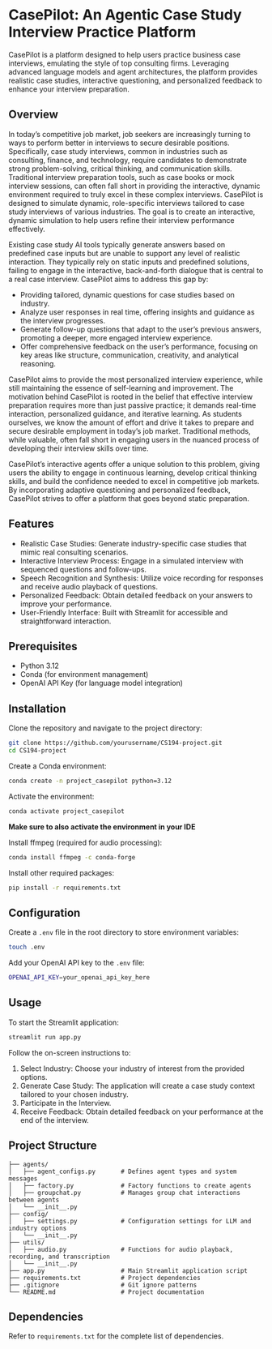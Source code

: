 # CasePilot: An Agentic Case Study Interview Practice Platform
CasePilot is a platform designed to help users practice business case interviews, emulating the style of top consulting firms. Leveraging advanced language models and agent architectures, the platform provides realistic case studies, interactive questioning, and personalized feedback to enhance your interview preparation.

## Overview

In today’s competitive job market, job seekers are increasingly turning to ways to perform better in interviews to secure desirable positions. Specifically, case study interviews, common in industries such as consulting, finance, and technology, require candidates to demonstrate strong problem-solving, critical thinking, and communication skills. Traditional interview preparation tools, such as case books or mock interview sessions, can often fall short in providing the interactive, dynamic environment required to truly excel in these complex interviews. CasePilot is designed to simulate dynamic, role-specific interviews tailored to case study interviews of various industries. The goal is to create an interactive, dynamic simulation to help users refine their interview performance effectively.

Existing case study AI tools typically generate answers based on predefined case inputs but are unable to support any level of realistic interaction. They typically rely on static inputs and predefined solutions, failing to engage in the interactive, back-and-forth dialogue that is central to a real case interview.  CasePilot aims to address this gap by:

- Providing tailored, dynamic questions for case studies based on industry.
- Analyze user responses in real time, offering insights and guidance as the interview progresses.
- Generate follow-up questions that adapt to the user’s previous answers, promoting a deeper, more engaged interview experience.
- Offer comprehensive feedback on the user’s performance, focusing on key areas like structure, communication, creativity, and analytical reasoning.

CasePilot aims to provide the most personalized interview experience, while still maintaining the essence of self-learning and improvement. The motivation behind CasePilot is rooted in the belief that effective interview preparation requires more than just passive practice; it demands real-time interaction, personalized guidance, and iterative learning. As students ourselves, we know the amount of effort and drive it takes to prepare and secure desirable employment in today’s job market. Traditional methods, while valuable, often fall short in engaging users in the nuanced process of developing their interview skills over time.

CasePilot’s interactive agents offer a unique solution to this problem, giving users the ability to engage in continuous learning, develop critical thinking skills, and build the confidence needed to excel in competitive job markets. By incorporating adaptive questioning and personalized feedback, CasePilot strives to offer a platform that goes beyond static preparation. 


## Features

- Realistic Case Studies: Generate industry-specific case studies that mimic real consulting scenarios.
- Interactive Interview Process: Engage in a simulated interview with sequenced questions and follow-ups.
- Speech Recognition and Synthesis: Utilize voice recording for responses and receive audio playback of questions.
- Personalized Feedback: Obtain detailed feedback on your answers to improve your performance.
- User-Friendly Interface: Built with Streamlit for accessible and straightforward interaction.

## Prerequisites

- Python 3.12
- Conda (for environment management)
- OpenAI API Key (for language model integration)

## Installation

Clone the repository and navigate to the project directory:

```bash
git clone https://github.com/yourusername/CS194-project.git
cd CS194-project
```

Create a Conda environment:

```bash
conda create -n project_casepilot python=3.12
```

Activate the environment:

```bash
conda activate project_casepilot
```

**Make sure to also activate the environment in your IDE**

Install ffmpeg (required for audio processing):

```bash
conda install ffmpeg -c conda-forge
```

Install other required packages:

```bash
pip install -r requirements.txt
```

## Configuration

Create a `.env` file in the root directory to store environment variables:

```bash
touch .env
```

Add your OpenAI API key to the ``.env`` file:

```bash
OPENAI_API_KEY=your_openai_api_key_here
```

## Usage

To start the Streamlit application:

```bash
streamlit run app.py
```

Follow the on-screen instructions to:

1. Select Industry: Choose your industry of interest from the provided options.
2. Generate Case Study: The application will create a case study context tailored to your chosen industry.
3. Participate in the Interview.
4. Receive Feedback: Obtain detailed feedback on your performance at the end of the interview.

## Project Structure

```plaintext
├── agents/
│   ├── agent_configs.py       # Defines agent types and system messages
│   ├── factory.py             # Factory functions to create agents
│   ├── groupchat.py           # Manages group chat interactions between agents
│   └── __init__.py
├── config/
│   ├── settings.py            # Configuration settings for LLM and industry options
│   └── __init__.py
├── utils/
│   ├── audio.py               # Functions for audio playback, recording, and transcription
│   └── __init__.py
├── app.py                     # Main Streamlit application script
├── requirements.txt           # Project dependencies
├── .gitignore                 # Git ignore patterns
└── README.md                  # Project documentation
```

## Dependencies

Refer to `requirements.txt` for the complete list of dependencies.
